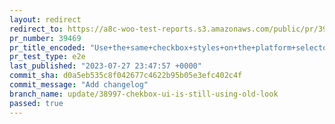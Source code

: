 ```yaml
---
layout: redirect
redirect_to: https://a8c-woo-test-reports.s3.amazonaws.com/public/pr/39469/e2e/index.html
pr_number: 39469
pr_title_encoded: "Use+the+same+checkbox+styles+on+the+platform+selector"
pr_test_type: e2e
last_published: "2023-07-27 23:47:57 +0000"
commit_sha: d0a5eb535c8f042677c4622b95b05e3efc402c4f
commit_message: "Add changelog"
branch_name: update/38997-chekbox-ui-is-still-using-old-look
passed: true
---
```

